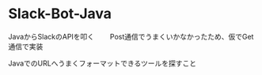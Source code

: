 # Slack-Bot-Java

JavaからSlackのAPIを叩く　　
Post通信でうまくいかなかったため、仮でGet通信で実装　　

JavaでのURLへうまくフォーマットできるツールを探すこと
